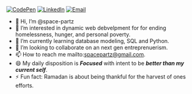 [![CodePen](https://img.shields.io/badge/CodePen-000000?style=for-the-badge&logo=codepen&logoColor=white)](https://codepen.io/space-partz)
[![LinkedIn](https://img.shields.io/badge/LinkedIn-0077B5?style=for-the-badge&logo=linkedin&logoColor=white)](https://www.linkedin.com/in/space-partz)
[![Email](https://img.shields.io/badge/Email-D14836?style=for-the-badge&logo=gmail&logoColor=white)](mailto:spacepartz@gmail.com)

- 👋 Hi, I’m @space-partz
- 👀 I’m interested in dynamic web debvelpment for for ending homelessness, hunger, and personal poverty.
- 🌱 I’m currently learning database modeling, SQL and Python.
- 💞️ I’m looking to collaborate on an next gen entreprenuerism.
- 📫 How to reach me mailto:spacepartz@gmail.com.
- 😄 My daily disposition is **_Focused_** with intent to be **_better than my current self_**.
- ⚡ Fun fact: Ramadan is about being thankful for the harvest of ones efforts.

<!---
space-partz/space-partz is a ✨ special ✨ repository because its `README.md` (this file) appears on your GitHub profile.
You can click the Preview link to take a look at your changes.
--->
